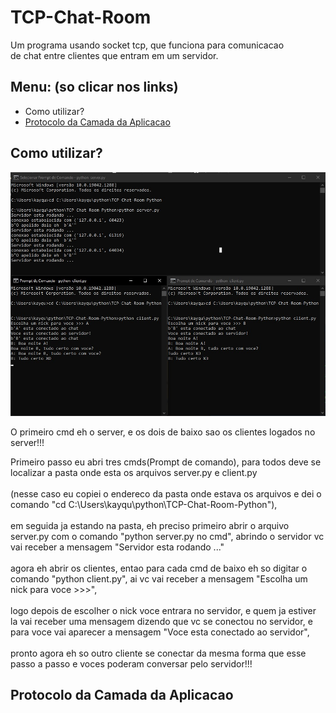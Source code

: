 <h1>TCP-Chat-Room</h1>

Um programa usando socket tcp, que funciona para comunicacao <br> de chat entre clientes que entram em um servidor.
<h2>Menu: (so clicar nos links)</h2>
<ul>
<li>Como utilizar?</li>
<li><a href="2">Protocolo da Camada da Aplicacao</a></li>
</ul>



<h2>Como utilizar?</h2>

![](./Screenshot_1.jpg)

O primeiro cmd eh o server, e os dois de baixo sao os clientes logados no server!!!

Primeiro passo eu abri tres cmds(Prompt de comando), para todos deve se localizar a pasta onde esta os arquivos server.py e client.py <br><br> (nesse caso eu copiei o endereco da pasta onde estava os arquivos e dei o comando "cd C:\Users\kayqu\python\TCP-Chat-Room-Python"), <br><br>em seguida ja estando na pasta, eh preciso primeiro abrir o arquivo server.py com o comando "python server.py no cmd", abrindo o servidor vc vai receber a mensagem "Servidor esta rodando ..." <br><br>agora eh abrir os clientes, entao para cada cmd de baixo eh so digitar o comando "python client.py", ai vc vai receber a mensagem "Escolha um nick para voce >>>", <br><br>logo depois de escolher o nick voce entrara no servidor, e quem ja estiver la vai receber uma mensagem dizendo que vc se conectou no servidor, e para voce vai aparecer a mensagem "Voce esta conectado ao servidor", <br><br>pronto agora eh so outro cliente se conectar da mesma forma que esse passo a passo e voces poderam conversar pelo servidor!!!

<h2 id="2">Protocolo da Camada da Aplicacao</h2>
